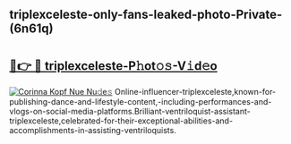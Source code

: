## triplexceleste-only-fans​-leaked-photo​-Private-(6n61q)


# <h2><a href="https://mediaupload.pro?title=triplexceleste&ref=git">🔗👉 🔴 triplexceleste-P𝚑ot𝚘𝚜-V𝚒d𝚎o</a></h2>

[![Corinna Kopf Nue Nu𝚍e𝚜](https://i.imgur.com/0qMVB7G.gif)](https://mediaupload.pro?title=triplexceleste&ref=git)
Online-influencer-triplexceleste,known-for-publishing-dance-and-lifestyle-content,-including-performances-and-vlogs-on-social-media-platforms.Brilliant-ventriloquist-assistant-triplexceleste,celebrated-for-their-exceptional-abilities-and-accomplishments-in-assisting-ventriloquists.  